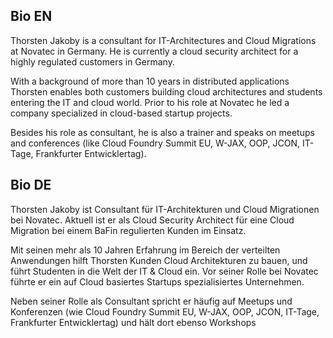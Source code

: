 ## Bio EN
Thorsten Jakoby is a consultant for IT-Architectures and Cloud Migrations at Novatec in Germany. He is currently a cloud security architect for a highly regulated customers in Germany.

With a background of more than 10 years in distributed applications Thorsten enables both customers building cloud architectures and students entering the IT and cloud world. Prior to his role at Novatec he led a company specialized in cloud-based startup projects. 

Besides his role as consultant, he is also a trainer and speaks on meetups and conferences (like Cloud Foundry Summit EU, W-JAX, OOP, JCON, IT-Tage, Frankfurter Entwicklertag).

## Bio DE
Thorsten Jakoby ist Consultant für IT-Architekturen und Cloud Migrationen bei Novatec. Aktuell ist er als Cloud Security Architect für eine Cloud Migration bei einem BaFin regulierten Kunden im Einsatz. 

Mit seinen mehr als 10 Jahren Erfahrung im Bereich der verteilten Anwendungen hilft Thorsten Kunden Cloud Architekturen zu bauen, und führt Studenten in die Welt der IT & Cloud ein. Vor seiner Rolle bei Novatec führte er ein auf Cloud basiertes Startups spezialisiertes Unternehmen. 

Neben seiner Rolle als Consultant spricht er häufig auf Meetups und Konferenzen (wie Cloud Foundry Summit EU, W-JAX, OOP, JCON, IT-Tage, Frankfurter Entwicklertag) und hält dort ebenso Workshops
